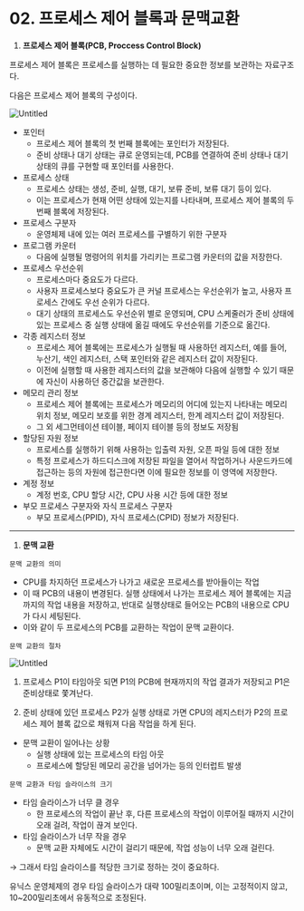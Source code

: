# 02. 프로세스 제어 블록과 문맥교환

1. **프로세스 제어 블록(PCB, Proccess Control Block)**

프로세스 제어 블록은 프로세스를 실행하는 데 필요한 중요한 정보를 보관하는 자료구조다.

다음은 프로세스 제어 블록의 구성이다.

![Untitled](https://s3-us-west-2.amazonaws.com/secure.notion-static.com/aa84fe2b-533e-4963-a149-78a0d4b088f8/Untitled.png)

- 포인터
  - 프로세스 제어 블록의 첫 번째 블록에는 포인터가 저장된다.
  - 준비 상태나 대기 상태는 큐로 운영되는데, PCB를 연결하여 준비 상태나 대기 상태의 큐를 구현할 때 포인터를 사용한다.
- 프로세스 상태
  - 프로세스 상태는 생성, 준비, 실행, 대기, 보류 준비, 보류 대기 등이 있다.
  - 이는 프로세스가 현재 어떤 상태에 있는지를 나타내며, 프로세스 제어 블록의 두 번째 블록에 저장된다.
- 프로세스 구분자
  - 운영체제 내에 있는 여러 프로세스를 구별하기 위한 구분자
- 프로그램 카운터
  - 다음에 실행될 명령어의 위치를 가리키는 프로그램 카운터의 값을 저장한다.
- 프로세스 우선순위
  - 프로세스마다 중요도가 다르다.
  - 사용자 프로세스보다 중요도가 큰 커널 프로세스는 우선순위가 높고, 사용자 프로세스 간에도 우선 순위가 다르다.
  - 대기 상태의 프로세스도 우선순위 별로 운영되며, CPU 스케줄러가 준비 상태에 있는 프로세스 중 실행 상태에 옮길 때에도 우선순위를 기준으로 옮긴다.
- 각종 레지스터 정보
  - 프로세스 제어 블록에는 프로세스가 실행될 때 사용하던 레지스터, 예를 들어, 누산기, 색인 레지스터, 스택 포인터와 같은 레지스터 값이 저장된다.
  - 이전에 실행할 때 사용한 레지스터의 값을 보관해야 다음에 실행할 수 있기 때문에 자신이 사용하던 중간값을 보관한다.
- 메모리 관리 정보
  - 프로세스 제어 블록에는 프로세스가 메모리의 어디에 있는지 나타내는 메모리 위치 정보, 메모리 보호를 위한 경계 레지스터, 한계 레지스터 값이 저장된다.
  - 그 외 세그먼테이션 테이블, 페이지 테이블 등의 정보도 저장됨
- 할당된 자원 정보
  - 프로세스를 실행하기 위해 사용하는 입출력 자원, 오픈 파일 등에 대한 정보
  - 특정 프로세스가 하드디스크에 저장된 파일을 열어서 작업하거나 사운드카드에 접근하는 등의 자원에 접근한다면 이에 필요한 정보를 이 영역에 저장한다.
- 계정 정보
  - 계정 번호, CPU 할당 시간, CPU 사용 시간 등에 대한 정보
- 부모 프로세스 구분자와 자식 프로세스 구분자
  - 부모 프로세스(PPID), 자식 프로세스(CPID) 정보가 저장된다.

---

1. **문맥 교환**

`문맥 교환의 의미`

- CPU를 차지하던 프로세스가 나가고 새로운 프로세스를 받아들이는 작업
- 이 때 PCB의 내용이 변경된다. 실행 상태에서 나가는 프로세스 제어 블록에는 지금까지의 작업 내용을 저장하고, 반대로 실행상태로 들어오는 PCB의 내용으로 CPU가 다시 세팅된다.
- 이와 같이 두 프로세스의 PCB를 교환하는 작업이 문맥 교환이다.

`문맥 교환의 절차`

![Untitled](https://s3-us-west-2.amazonaws.com/secure.notion-static.com/b75e85d5-a1a6-498d-8e2b-8e4c9f6be13b/Untitled.png)

1. 프로세스 P1이 타임아웃 되면 P1의 PCB에 현재까지의 작업 결과가 저장되고 P1은 준비상태로 쫓겨난다.

2. 준비 상태에 있던 프로세스 P2가 실행 상태로 가면 CPU의 레지스터가 P2의 프로세스 제어 블록 값으로 채워져 다음 작업을 하게 된다.
- 문맥 교환이 일어나는 상황
  - 실행 상태에 있는 프로세스의 타임 아웃
  - 프로세스에 할당된 메모리 공간을 넘어가는 등의 인터럽트 발생

`문맥 교환과 타임 슬라이스의 크기`

- 타임 슬라이스가 너무 클 경우
  - 한 프로세스의 작업이 끝난 후, 다른 프로세스의 작업이 이루어질 때까지 시간이 오래 걸려, 작업이 끊겨 보인다.
- 타임 슬라이스가 너무 작을 경우
  - 문맥 교환 자체에도 시간이 걸리기 때문에, 작업 성능이 너무 오래 걸린다.

→ 그래서 타임 슬라이스를 적당한 크기로 정하는 것이 중요하다.

유닉스 운영체제의 경우 타임 슬라이스가 대략 100밀리초이며, 이는 고정적이지 않고, 10~200밀리초에서 유동적으로 조정된다.
